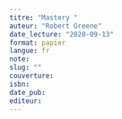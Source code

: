 ```yaml
---
titre: "Mastery "
auteur: "Robert Greene"
date_lecture: "2020-09-13"
format: papier
langue: fr
note:
slug: ""
couverture: 
isbn: 
date_pub: 
editeur: 
---
```

